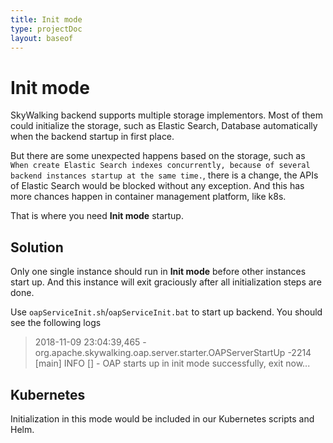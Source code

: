 ```yaml
---
title: Init mode
type: projectDoc
layout: baseof
---
```

# Init mode
SkyWalking backend supports multiple storage implementors. Most of them could initialize the storage, 
such as Elastic Search, Database automatically when the backend startup in first place.

But there are some unexpected happens based on the storage, such as
`When create Elastic Search indexes concurrently, because of several backend instances startup at the same time.`,
there is a change, the APIs of Elastic Search would be blocked without any exception.
And this has more chances happen in container management platform, like k8s.

That is where you need **Init mode** startup.

## Solution
Only one single instance should run in **Init mode** before other instances start up.
And this instance will exit graciously after all initialization steps are done.

Use `oapServiceInit.sh`/`oapServiceInit.bat` to start up backend. You should see the following logs
> 2018-11-09 23:04:39,465 - org.apache.skywalking.oap.server.starter.OAPServerStartUp -2214 [main] INFO  [] - OAP starts up in init mode successfully, exit now...

## Kubernetes
Initialization in this mode would be included in our Kubernetes scripts and Helm.
